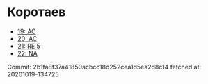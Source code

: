 # Коротаев
- [19: AC](19.md)
- [20: AC](20.md)
- [21: RE 5](21.md)
- [22: NA](22.md)

Commit: 2b1fa8f37a41850acbcc18d252cea1d5ea2d8c14
 fetched at: 20201019-134725
